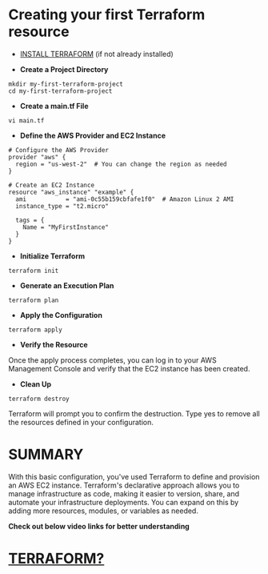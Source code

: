# Creating your first Terraform resource
- [INSTALL TERRAFORM](https://github.com/aishwaryaa-glitch/Learning-Terraform/blob/main/README.md) (if not already installed)

- **Create a Project Directory**
```
mkdir my-first-terraform-project
cd my-first-terraform-project
```

- **Create a main.tf File**
```
vi main.tf
```

- **Define the AWS Provider and EC2 Instance**
```
# Configure the AWS Provider
provider "aws" {
  region = "us-west-2"  # You can change the region as needed
}

# Create an EC2 Instance
resource "aws_instance" "example" {
  ami           = "ami-0c55b159cbfafe1f0"  # Amazon Linux 2 AMI
  instance_type = "t2.micro"

  tags = {
    Name = "MyFirstInstance"
  }
}
```

- **Initialize Terraform**
```
terraform init
```

- **Generate an Execution Plan**
```
terraform plan
```

- **Apply the Configuration**
```
terraform apply
```

- **Verify the Resource**

Once the apply process completes, you can log in to your AWS Management Console and verify that the EC2 instance has been created.

- **Clean Up**
```
terraform destroy
```

Terraform will prompt you to confirm the destruction. Type yes to remove all the resources defined in your configuration.


# SUMMARY

With this basic configuration, you've used Terraform to define and provision an AWS EC2 instance. Terraform's declarative approach allows you to manage infrastructure as code, making it easier to version, share, and automate your infrastructure deployments. You can expand on this by adding more resources, modules, or variables as needed.

**Check out below video links for better understanding**

# [TERRAFORM?](https://youtu.be/IyfdN5_fB1I?si=06hy1ruhfsjK8HTK)
